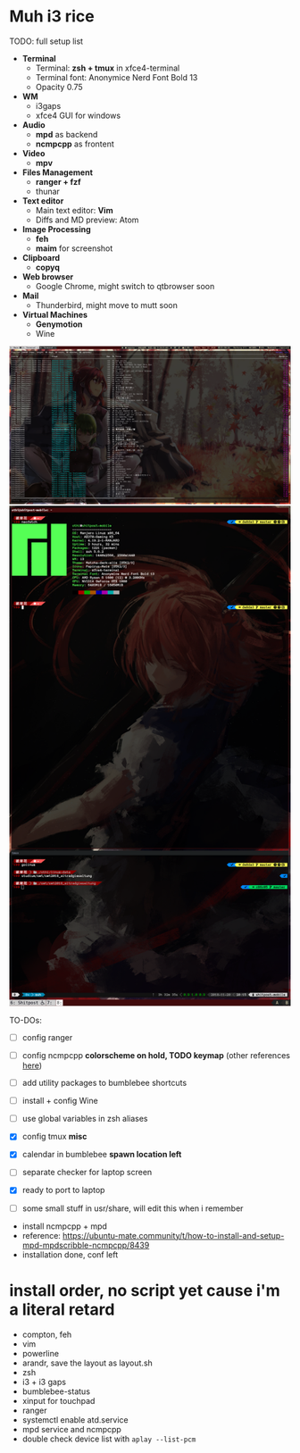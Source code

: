 # Muh i3 rice

TODO: full setup list
 - **Terminal**
 	* Terminal: **zsh + tmux** in xfce4-terminal
	* Terminal font: Anonymice Nerd Font Bold 13
	* Opacity 0.75
 - **WM**
	* i3gaps
	* xfce4 GUI for windows
 - **Audio**
 	* **mpd** as backend
	* **ncmpcpp** as frontent
 - **Video**
 	* **mpv**
 - **Files Management**
 	* **ranger + fzf**
	* thunar
 - **Text editor**
 	* Main text editor: **Vim**
	* Diffs and MD preview: Atom
 - **Image Processing**
 	* **feh**
	* **maim** for screenshot
 - **Clipboard**
 	* **copyq**
 - **Web browser**
 	* Google Chrome, might switch to qtbrowser soon
 - **Mail**
 	* Thunderbird, might move to mutt soon
 - **Virtual Machines**
 	* **Genymotion**
	* Wine

![muh chinese waifoo](https://github.com/mnpqraven/dotfiles/blob/master/preview2.png?raw=true)
![muh chinese waifoo](https://github.com/mnpqraven/dotfiles/blob/master/preview.png?raw=true)

TO-DOs:
- [ ] config ranger
- [ ] config ncmpcpp **colorscheme on hold, TODO keymap** (other references [here](https://ubuntu-mate.community/t/how-to-install-and-setup-mpd-mpdscribble-ncmpcpp/8439))
- [ ] add utility packages to bumblebee shortcuts
- [ ] install + config Wine
- [ ] use global variables in zsh aliases
- [x] config tmux **misc**
- [x] calendar in bumblebee **spawn location left**

- [ ] separate checker for laptop screen
- [x] ready to port to laptop
- [ ] some small stuff in usr/share, will edit this when i remember

- install ncmpcpp + mpd
- reference: https://ubuntu-mate.community/t/how-to-install-and-setup-mpd-mpdscribble-ncmpcpp/8439
- installation done, conf left

# install order, no script yet cause i'm a literal retard
- compton, feh
- vim
- powerline
- arandr, save the layout as layout.sh
- zsh
- i3 + i3 gaps
- bumblebee-status
- xinput for touchpad
- ranger
- systemctl enable atd.service
- mpd service and ncmpcpp
- double check device list with `aplay --list-pcm`
